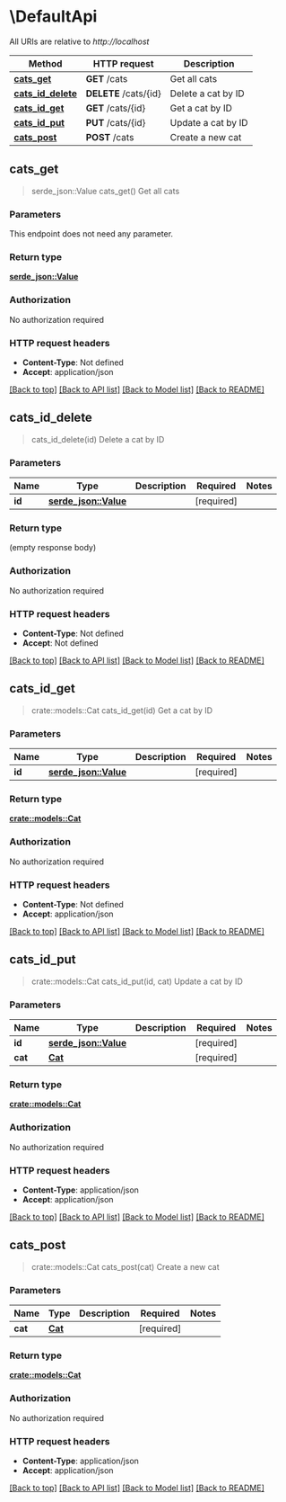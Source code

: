 # \DefaultApi

All URIs are relative to *http://localhost*

Method | HTTP request | Description
------------- | ------------- | -------------
[**cats_get**](DefaultApi.md#cats_get) | **GET** /cats | Get all cats
[**cats_id_delete**](DefaultApi.md#cats_id_delete) | **DELETE** /cats/{id} | Delete a cat by ID
[**cats_id_get**](DefaultApi.md#cats_id_get) | **GET** /cats/{id} | Get a cat by ID
[**cats_id_put**](DefaultApi.md#cats_id_put) | **PUT** /cats/{id} | Update a cat by ID
[**cats_post**](DefaultApi.md#cats_post) | **POST** /cats | Create a new cat



## cats_get

> serde_json::Value cats_get()
Get all cats

### Parameters

This endpoint does not need any parameter.

### Return type

[**serde_json::Value**](serde_json::Value.md)

### Authorization

No authorization required

### HTTP request headers

- **Content-Type**: Not defined
- **Accept**: application/json

[[Back to top]](#) [[Back to API list]](../README.md#documentation-for-api-endpoints) [[Back to Model list]](../README.md#documentation-for-models) [[Back to README]](../README.md)


## cats_id_delete

> cats_id_delete(id)
Delete a cat by ID

### Parameters


Name | Type | Description  | Required | Notes
------------- | ------------- | ------------- | ------------- | -------------
**id** | [**serde_json::Value**](.md) |  | [required] |

### Return type

 (empty response body)

### Authorization

No authorization required

### HTTP request headers

- **Content-Type**: Not defined
- **Accept**: Not defined

[[Back to top]](#) [[Back to API list]](../README.md#documentation-for-api-endpoints) [[Back to Model list]](../README.md#documentation-for-models) [[Back to README]](../README.md)


## cats_id_get

> crate::models::Cat cats_id_get(id)
Get a cat by ID

### Parameters


Name | Type | Description  | Required | Notes
------------- | ------------- | ------------- | ------------- | -------------
**id** | [**serde_json::Value**](.md) |  | [required] |

### Return type

[**crate::models::Cat**](Cat.md)

### Authorization

No authorization required

### HTTP request headers

- **Content-Type**: Not defined
- **Accept**: application/json

[[Back to top]](#) [[Back to API list]](../README.md#documentation-for-api-endpoints) [[Back to Model list]](../README.md#documentation-for-models) [[Back to README]](../README.md)


## cats_id_put

> crate::models::Cat cats_id_put(id, cat)
Update a cat by ID

### Parameters


Name | Type | Description  | Required | Notes
------------- | ------------- | ------------- | ------------- | -------------
**id** | [**serde_json::Value**](.md) |  | [required] |
**cat** | [**Cat**](Cat.md) |  | [required] |

### Return type

[**crate::models::Cat**](Cat.md)

### Authorization

No authorization required

### HTTP request headers

- **Content-Type**: application/json
- **Accept**: application/json

[[Back to top]](#) [[Back to API list]](../README.md#documentation-for-api-endpoints) [[Back to Model list]](../README.md#documentation-for-models) [[Back to README]](../README.md)


## cats_post

> crate::models::Cat cats_post(cat)
Create a new cat

### Parameters


Name | Type | Description  | Required | Notes
------------- | ------------- | ------------- | ------------- | -------------
**cat** | [**Cat**](Cat.md) |  | [required] |

### Return type

[**crate::models::Cat**](Cat.md)

### Authorization

No authorization required

### HTTP request headers

- **Content-Type**: application/json
- **Accept**: application/json

[[Back to top]](#) [[Back to API list]](../README.md#documentation-for-api-endpoints) [[Back to Model list]](../README.md#documentation-for-models) [[Back to README]](../README.md)

